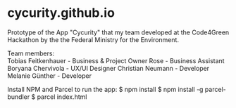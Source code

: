 # cycurity.github.io
Prototype of the App "Cycurity" that my team developed at the Code4Green Hackathon by the the Federal Ministry for the Environment.

Team members: <br>
Tobias Feitkenhauer - Business & Project Owner
Rose - Business Assistant
Boryana Chervivola - UX/UI Designer
Christian Neumann - Developer
Melanie Günther - Developer

Install NPM and Parcel to run the app:
$ npm install
$ npm install -g parcel-bundler
$ parcel index.html
